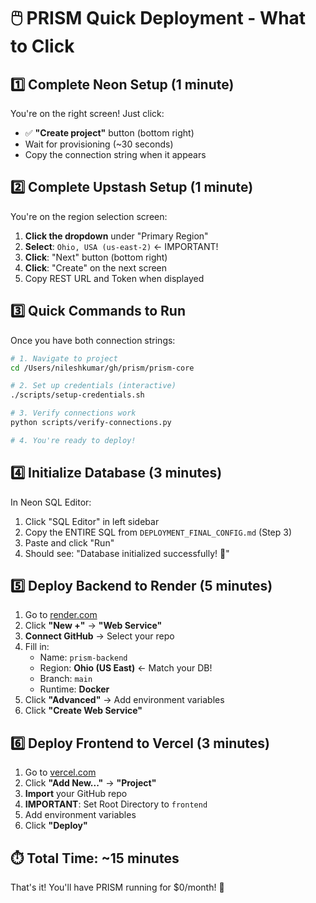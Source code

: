 # 🖱️ PRISM Quick Deployment - What to Click

## 1️⃣ Complete Neon Setup (1 minute)
You're on the right screen! Just click:
- ✅ **"Create project"** button (bottom right)
- Wait for provisioning (~30 seconds)
- Copy the connection string when it appears

## 2️⃣ Complete Upstash Setup (1 minute)
You're on the region selection screen:
1. **Click the dropdown** under "Primary Region"
2. **Select**: `Ohio, USA (us-east-2)` ← IMPORTANT!
3. **Click**: "Next" button (bottom right)
4. **Click**: "Create" on the next screen
5. Copy REST URL and Token when displayed

## 3️⃣ Quick Commands to Run

Once you have both connection strings:

```bash
# 1. Navigate to project
cd /Users/nileshkumar/gh/prism/prism-core

# 2. Set up credentials (interactive)
./scripts/setup-credentials.sh

# 3. Verify connections work
python scripts/verify-connections.py

# 4. You're ready to deploy!
```

## 4️⃣ Initialize Database (3 minutes)

In Neon SQL Editor:
1. Click "SQL Editor" in left sidebar
2. Copy the ENTIRE SQL from `DEPLOYMENT_FINAL_CONFIG.md` (Step 3)
3. Paste and click "Run"
4. Should see: "Database initialized successfully! 🎉"

## 5️⃣ Deploy Backend to Render (5 minutes)

1. Go to [render.com](https://render.com)
2. Click **"New +"** → **"Web Service"**
3. **Connect GitHub** → Select your repo
4. Fill in:
   - Name: `prism-backend`
   - Region: **Ohio (US East)** ← Match your DB!
   - Branch: `main`
   - Runtime: **Docker**
5. Click **"Advanced"** → Add environment variables
6. Click **"Create Web Service"**

## 6️⃣ Deploy Frontend to Vercel (3 minutes)

1. Go to [vercel.com](https://vercel.com)
2. Click **"Add New..."** → **"Project"**
3. **Import** your GitHub repo
4. **IMPORTANT**: Set Root Directory to `frontend`
5. Add environment variables
6. Click **"Deploy"**

## ⏱️ Total Time: ~15 minutes

That's it! You'll have PRISM running for $0/month! 🚀